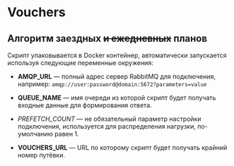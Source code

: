 # Vouchers

## Алгоритм заездных ~~и ежедневных~~ планов

Скрипт упаковывается в Docker контейнер, автоматически запускается 
используя следующие переменные окружения:

- **AMQP_URL** — полный адрес сервер RabbitMQ для подключения, 
  например: `amqp://user:password@domain:5672?parameters=value`

- **QUEUE_NAME** — имя очереди из которой скрипт будет получать входные 
  данные для формирования ответа.
  
- *PREFETCH_COUNT* — не обязательный параметр настройки подключения, 
  используется для распределения нагрузки, по-умолчанию равен 1.

- **VOUCHERS_URL** — URL по которому скрипт будет получать крайний 
  номер путёвки.
